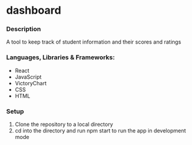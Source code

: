 # dashboard

### Description
A tool to keep track of student information and their scores and ratings

### Languages, Libraries & Frameworks:
- React
- JavaScript
- VictoryChart
- CSS
- HTML

### Setup
1. Clone the repository to a local directory
2. cd into the directory and run npm start to run the app in development mode
